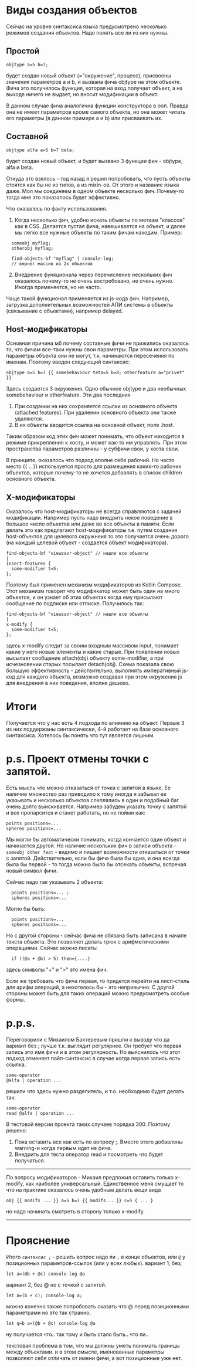 # Виды создания объектов

Сейчас на уровне синтаксиса языка предусмотрено несколько режимов создания объектов. Надо понять все ли из них нужны.

## Простой

```
objtype a=5 b=7;
```

будет создан новый объект (="окружение", процесс), присвоены значения параметров a и b, и вызвана фича objtype на этом объекте.
Фича это получилось функция, которая на вход получает объект, а на выходе ничего не выдает, но вносит модификации в объект.

В данном случае фича аналогична функции конструктора в ооп. Правда она не имеет параметров кроме самого объекта, но она может
читать его параметры (в данном примере a и b) или присваивать их.


## Составной

```
objtype alfa a=5 b=7 beta;
```
будет создан новый объект, и будет вызвано 3 функции фич - objtype, alfa и beta.

Откуда это взялось - год назад я решил попробовать, что пусть объекты стоятся как бы не из типов, а из mixin-ов.
От этого и название языка даже. Мол мы соединяем в одном объекте несколько фич.
Почему-то тогда мне это показалось будет эффективно.

Что оказалось по факту использования.
1. Когда несколько фич, удобно искать объекты по меткам "классов" как в CSS. Делается пустая фича, навешивается на объект,
и далее мы легко все нужные объекты по таким фичам находим.
Пример:
```
  someobj myflag;
  otherobj myflag;
  
  find-objects-bf "myflag" | console-log;
  // вернет массив из 2х объектов
```
2. Внедрение функционала через перечисление нескольких фич оказалось почему-то не очень востребовано, не очень нужно.
Иногда применяется, но не часто.

Чаще такой функционал применяется из js-кода фич. Например, загрузка дополнительных возможностей АПИ системы в объекты 
(связывание с объектами), например delayed.

## Host-модификаторы

Основная причина мб почему составные фичи не прижились оказалось то, что фичам все-таки нужны свои параметры.
При этом использовать параметры объекта они не могут, т.к. начинаются пересечения по именам.
Поэтому введен следующий синтаксис:
```
objtype a=5 b=7 {{ somebehaviour teta=5 b=8; otherfeature a="privet" }}
```
Здесь создается 3 окружения. Одно обычное objtype и два необычных somebehaviour и otherfeature. Эти два последних
1. При создании на них сохраняется ссылки из основного объекта (attached features).
При удалении основного объекта они также удаляются.
2. В их объекты вводится ссылка на основной объект, поле .host.

Таким образом код этих фич может понимать, что объект находится в режиме прикрепления к хосту, и может как-то им управлять.
При этом пространства параметров различны - у субфичи свои, у хоста свои.

В принципе, оказалось что подход вполне себе рабочий. Но часто место {{ .. }} используется просто для размещения каких-то рабочих объектов,
которые почему-то не хочется добавлять в список children основного объекта.

## X-модификаторы

Оказалось что host-модификаторы не всегда справляются с задачей модификации. Например пусть надо внедрить некое поведение в большое число объектов
или даже во все объекты в памяти. Если делать это как предлагают host-модификаторы т.е. путем создания host-объектов для целевого окружнеия
то это получается очень дорого (на каждый целевой объект - создается объект модификатора).
```
find-objects-bf "viewzavr-object" // нашли все объекты
|
insert-features {
  some-modifier t=5;
};
```

Поэтому был применен механизм модификаторов из Kotlin Compose. Этот механизм говорит что модификатор может быть один на много объектов,
и он узнает об этих объектах когда ему присылают сообщение по подписке или отписке.
Получилось так:

```
find-objects-bf "viewzavr-object" // нашли все объекты
|
x-modify {
  some-modifier t=5;
};
```
здесь x-modify следит за своим входным массивом input, понимает какие у него новые элементы и какие старые. При появлении новых высылает 
сообщение attach(obj) объекту some-modifier, а при исчезновении старых посылает detach(obj). Схема показала свою большую эффективность -
действительно, выполнять императивный js-код для каждого объекта, возможно создавая при этом окружения js для внедрения в них поведения,
вполне дешево.

# Итоги
Получается что у нас есть 4 подхода по влиянию на объект. Первые 3 из них поддержаны синтаксически, 4-й работает на базе основного синтаксиса.
Хотелось бы понять что тут является лишним.

# p.s. Проект отмены точки с запятой.
Есть мысль что можно отказаться от точки с запятой в языке. Ее наличие множество раз приводило к тому иногда я забывал ее указывать 
и несколько объектов слеплялись в один и подобный баг очень долго выискивается.
Например забудем указать точку с запятой и все пропарсится и станет работать, но не пойми как:
```
points positions=... 
spheres positions=...
```

Мы могли бы автоматически понимать, когда кончается один объект и начинается другой.
Но наличие нескольких фич в записи объекта - `someobj other feat` - видимо и лишает возможности отказаться от точки с запятой.
Действительно, если бы фича была бы одна, и она всегда была бы первой - то тогда можно было бы отсекать объекты, встречая новый символ фичи.

Сейчас надо так указывать 2 объекта:
```
  points positions=... ;
  spheres positions=...
```
Могло бы быть:
```
  points positions=... 
  spheres positions=...
```

Но с другой стороны - сейчас фича не обязана быть записана в начале текста объекта. Это позволяет делать трюк с арифметическими операциями. Сейчас можно писать:
```
  if ((@a + @b) > 5) then={....}
```
здесь символы "+" и ">" это имена фич.

Если же требовать что фича первая, то придется перейти на лисп-стиль для арифм операций, а нехотелось бы - это непривычно.
С другой стороны может быть для таких операций можно предусмотреть особые формы.

# p.p.s.
Переговорили с Михаилом Бахтеревым пришли к выводу что да вариант без ; лучше т.к. выглядит регулярнее. Он требует что первая запись это имя фичи и в этом регулярность.
Но выяснилось что этот подход отменяет пайп-синтаксис в случае когда первая запись есть ссылка.
```
some-operator
@alfa | operation ...
```
решили что здесь нужно разделитель, и т.о. необходимо будет делать так:
```
some-operator
read @alfa | operation ...
```
В тестовой версии проекта таких случаев порядка 300. Поэтому решено:
1. Пока оставить все как есть по вопросу ;. Вместо этого добавлены warning-и когда первым идет не фича.
2. Внедрить для теста оператор read и посмотреть что будет получаться.

----
По вопросу модификаторов - Михаил предложил оставить только x-modify, как наиболее универсальный. Единственное меня смущает то что на практике оказалось очень удобным
делать вещи вида 
```
obj {{ modifs ... }} a=5 b=7 {{ modifs... }} c=5 { ... }
```
но надо начинать смотреть в сторону только x-modify.

-------
# Прояснение
Итого `синтаксис ;` - решить вопрос надо ли `;` в конце объектов, или `@` у позиционных параметров-ссылок (или у всех любых).
вариант 1, без;
```
let a=(@b + @c) console-log @a
```

вариант 2, без @ но с точкой с запятой.
```
let a=(b + c); console-log a;
```

можно конечно также попробовать сказать что @ перед позиционными параметрами но это так странно.
```
let q=b a=(@b + @c) console-log @a
```
ну получается что.. так тому и быть стало быть.. что ли..

текстовая проблема в том, что мы должны уметь понимать границы между объектами.
и в этом смысле, именованные параметры позволяют себя отличать от имени фичи, а вот позиционные уже нет.
